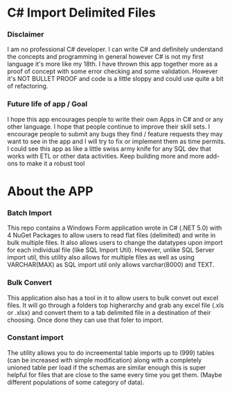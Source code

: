 # C# Import Delimited Files

### Disclaimer
I am no professional C# developer. I can write C# and definitely understand the concepts and programming in general however C# is not my first language it's more like my 18th.
I have thrown this app together more as a proof of concept with some error checking and some validation. However it's NOT BULLET PROOF and code is a little sloppy and could use 
quite a bit of refactoring. 

### Future life of app / Goal
I hope this app encourages people to write their own Apps in C# and or any other language. I hope that people continue to improve their skill sets. I encourage people to submit
any bugs they find / feature requests they may want to see in the app and I will try to fix or implement them as time permits. I could see this app as like a little swiss army 
knife for any SQL dev that works with ETL or other data activities. Keep building more and more add-ons to make it a robust tool

# About the APP

### Batch Import
This repo contains a Windows Form application wrote in C# (.NET 5.0) with 4 NuGet Packages to allow users to read flat files (delimited) and write in bulk multiple files. 
It also allows users to change the datatypes upon import for each individual file (like SQL Import Util). However, unlike SQL Server import util, this utility also allows for 
multiple files as well as using VARCHAR(MAX) as SQL import util only allows varchar(8000) and TEXT. 

### Bulk Convert
This application also has a tool in it to allow users to bulk convet out 
excel files. It will go through a folders top higherarchy and grab any excel file (.xls or .xlsx) and convert them to a tab delimited file in a destination of their choosing. 
Once done they can use that foler to import.

### Constant import
The utility allows you to do increemental table imports up to (999) tables (can be increased with simple modification) along with a completely unioned table per load if the schemas 
are similar enough this is super helpful for files that are close to the same every time you get them. (Maybe different populations of some category of data).
